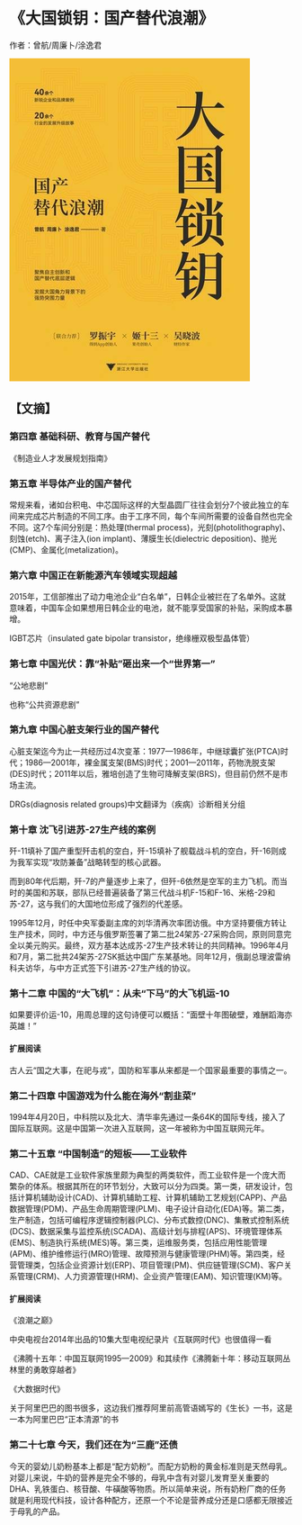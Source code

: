 # 《大国锁钥：国产替代浪潮》

作者：曾航/周廉卜/涂逸君 

![](./src/20250627183926.jpg)

## 【文摘】
### 第四章 基础科研、教育与国产替代

《制造业人才发展规划指南》

### 第五章 半导体产业的国产替代

常规来看，诸如台积电、中芯国际这样的大型晶圆厂往往会划分7个彼此独立的车间来完成芯片制造的不同工序。由于工序不同，每个车间所需要的设备自然也完全不同。这7个车间分别是：热处理(thermal process)，光刻(photolithography)、刻蚀(etch)、离子注入(ion implant)、薄膜生长(dielectric deposition)、抛光(CMP)、金属化(metalization)。

### 第六章 中国正在新能源汽车领域实现超越

2015年，工信部推出了动力电池企业“白名单”，日韩企业被拦在了名单外。这就意味着，中国车企如果想用日韩企业的电池，就不能享受国家的补贴，采购成本暴增。

IGBT芯片（insulated gate bipolar transistor，绝缘栅双极型晶体管）

### 第七章 中国光伏：靠“补贴”砸出来一个“世界第一”

“公地悲剧”

也称“公共资源悲剧”

### 第九章 中国心脏支架行业的国产替代

心脏支架迄今为止一共经历过4次变革：1977—1986年，中继球囊扩张(PTCA)时代；1986—2001年，裸金属支架(BMS)时代；2001—2011年，药物洗脱支架(DES)时代；2011年以后，雅培创造了生物可降解支架(BRS)，但目前仍然不是市场主流。

DRGs(diagnosis related groups)中文翻译为（疾病）诊断相关分组

### 第十章 沈飞引进苏-27生产线的案例

歼-11填补了国产重型歼击机的空白，歼-15填补了舰载战斗机的空白，歼-16则成为我军实现“攻防兼备”战略转型的核心武器。

而到80年代后期，歼-7的产量逐步上来了，但歼-6依然是空军的主力飞机。而当时的美国和苏联，部队已经普遍装备了第三代战斗机F-15和F-16、米格-29和苏-27，这与我们的大国地位形成了强烈的代差感。

1995年12月，时任中央军委副主席的刘华清再次率团访俄。中方坚持要俄方转让生产技术，同时，中方还与俄罗斯签署了第二批24架苏-27采购合同，原则同意完全以美元购买。最终，双方基本达成苏-27生产技术转让的共同精神。1996年4月和7月，第二批共24架苏-27SK抵达中国广东某基地。同年12月，俄副总理波雷纳科夫访华，与中方正式签下引进苏-27生产线的协议。 

### 第十二章 中国的“大飞机”：从未“下马”的大飞机运-10

如果要评价运-10，用周总理的这句诗便可以概括：“面壁十年图破壁，难酬蹈海亦英雄！”

#### 扩展阅读

古人云“国之大事，在祀与戎”，国防和军事从来都是一个国家最重要的事情之一。


### 第二十四章 中国游戏为什么能在海外“割韭菜”

1994年4月20日，中科院以及北大、清华率先通过一条64K的国际专线，接入了国际互联网。这是中国第一次进入互联网，这一年被称为中国互联网元年。

### 第二十五章 “中国制造”的短板——工业软件

CAD、CAE就是工业软件家族里颇为典型的两类软件，而工业软件是一个庞大而繁杂的体系。根据其所在的环节划分，大致可以分为四类。第一类，研发设计，包括计算机辅助设计(CAD)、计算机辅助工程、计算机辅助工艺规划(CAPP)、产品数据管理(PDM)、产品生命周期管理(PLM)、电子设计自动化(EDA)等。第二类，生产制造，包括可编程序逻辑控制器(PLC)、分布式数控(DNC)、集散式控制系统(DCS)、数据采集与监控系统(SCADA)、高级计划与排程(APS)、环境管理体系(EMS)、制造执行系统(MES)等。第三类，运维服务类，包括应用性能管理(APM)、维护维修运行(MRO)管理、故障预测与健康管理(PHM)等。第四类，经营管理类，包括企业资源计划(ERP)、项目管理(PM)、供应链管理(SCM)、客户关系管理(CRM)、人力资源管理(HRM)、企业资产管理(EAM)、知识管理(KM)等。

#### 扩展阅读

《浪潮之巅》

中央电视台2014年出品的10集大型电视纪录片《互联网时代》也很值得一看

《沸腾十五年：中国互联网1995—2009》和其续作《沸腾新十年：移动互联网丛林里的勇敢穿越者》

《大数据时代》

关于阿里巴巴的图书很多，这边我们推荐阿里前高管语嫣写的《生长》一书，这是一本为阿里巴巴“正本清源”的书  

### 第二十七章 今天，我们还在为“三鹿”还债

今天的婴幼儿奶粉基本上都是“配方奶粉”。而配方奶粉的黄金标准则是天然母乳。对婴儿来说，牛奶的营养是完全不够的，母乳中含有对婴儿发育至关重要的DHA、乳铁蛋白、核苷酸、牛磺酸等物质。所以简单来说，所有奶粉厂商的任务就是利用现代科技，设计各种配方，还原一个不论是营养成分还是口感都无限接近于母乳的产品。